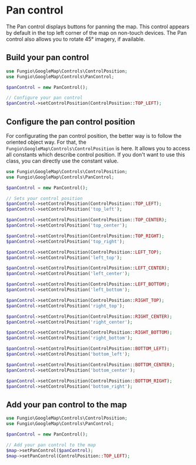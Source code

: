 # Pan control

The Pan control displays buttons for panning the map. This control appears by default in the top left corner of the
map on non-touch devices. The Pan control also allows you to rotate 45° imagery, if available.

## Build your pan control

``` php
use Fungio\GoogleMap\Controls\ControlPosition;
use Fungio\GoogleMap\Controls\PanControl;

$panControl = new PanControl();

// Configure your pan control
$panControl->setControlPosition(ControlPosition::TOP_LEFT);
```

## Configure the pan control position

For configurating the pan control position, the better way is to follow the oriented object way. For that, the
``Fungio\GoogleMap\Controls\ControlPosition`` is here. It allows you to access all constants which describe control
position. If you don't want to use this class, you can directly use the constant value.

``` php
use Fungio\GoogleMap\Controls\ControlPosition;
use Fungio\GoogleMap\Controls\PanControl;

$panControl = new PanControl();

// Sets your control position
$panControl->setControlPosition(ControlPosition::TOP_LEFT);
$panControl->setControlPosition('top_left');

$panControl->setControlPosition(ControlPosition::TOP_CENTER);
$panControl->setControlPosition('top_center');

$panControl->setControlPosition(ControlPosition::TOP_RIGHT);
$panControl->setControlPosition('top_right');

$panControl->setControlPosition(ControlPosition::LEFT_TOP);
$panControl->setControlPosition('left_top');

$panControl->setControlPosition(ControlPosition::LEFT_CENTER);
$panControl->setControlPosition('left_center');

$panControl->setControlPosition(ControlPosition::LEFT_BOTTOM);
$panControl->setControlPosition('left_bottom');

$panControl->setControlPosition(ControlPosition::RIGHT_TOP);
$panControl->setControlPosition('right_top');

$panControl->setControlPosition(ControlPosition::RIGHT_CENTER);
$panControl->setControlPosition('right_center');

$panControl->setControlPosition(ControlPosition::RIGHT_BOTTOM);
$panControl->setControlPosition('right_bottom');

$panControl->setControlPosition(ControlPosition::BOTTOM_LEFT);
$panControl->setControlPosition('bottom_left');

$panControl->setControlPosition(ControlPosition::BOTTOM_CENTER);
$panControl->setControlPosition('bottom_center');

$panControl->setControlPosition(ControlPosition::BOTTOM_RIGHT);
$panControl->setControlPosition('bottom_right');
```

## Add your pan control to the map

``` php
use Fungio\GoogleMap\Controls\ControlPosition;
use Fungio\GoogleMap\Controls\PanControl;

$panControl = new PanControl();

// Add your pan control to the map
$map->setPanControl($panControl);
$map->setPanControl(ControlPosition::TOP_LEFT);
```
